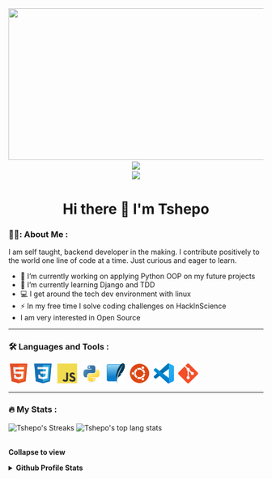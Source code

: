 <div id="header" align="center">
  <img src="https://media.giphy.com/media/SWoSkN6DxTszqIKEqv/giphy.gif" width="600" height="300">
                                                                                                
  <div id="badges">
    <a href="https://www.twitter.com/tshepo_potelo">
    <img src="https://img.shields.io/badge/Twitter-blue?style=for-the-badge&logo=twitter&logoColor=white">
    </a>
    
  </div>
  <img src="https://komarev.com/ghpvc/?username=tshepop&color=orange">
  <h1>Hi there 👋 I'm Tshepo</h1>
</div>


### 🧑‍💻: About Me :

I am self taught, backend developer in the making. I contribute positively to the world one line of code at a time. Just curious and eager to learn.
- 🔭 I’m currently working on applying Python OOP on my future projects
- 🌱 I’m currently learning Django and TDD
- 💻 I get around the tech dev environment with linux
- ⚡ In my free time I solve coding challenges on HackInScience
- I am very interested in Open Source

---


### 🛠️ Languages and Tools :

<div>
  <img src="https://github.com/devicons/devicon/blob/master/icons/html5/html5-original.svg" title="HTML5" alt="html" width="40" height="40">&nbsp;
  <img src="https://github.com/devicons/devicon/blob/master/icons/css3/css3-original.svg" title="CSS" alt="css" width="40" height="40">&nbsp;
  <img src="https://github.com/devicons/devicon/blob/master/icons/javascript/javascript-original.svg" title="JAVASCRIPT" alt="javascript" width="40" height="40">&nbsp;
  <img src="https://github.com/devicons/devicon/blob/master/icons/python/python-original.svg" title="Python" alt="python" width="40" height="40">&nbsp;
  <img src="https://github.com/devicons/devicon/blob/master/icons/sqlite/sqlite-original.svg" title="SQLITE3" alt="sql" width="40" height="40">&nbsp;
  <img src="https://github.com/devicons/devicon/blob/master/icons/ubuntu/ubuntu-plain.svg" title="UBUNTU" alt="ubuntu" width="40" height="40">&nbsp;
  <img src="https://github.com/devicons/devicon/blob/master/icons/vscode/vscode-original.svg" title="VSCode" alt="vscode" width="40" height="40">&nbsp;
  <img src="https://github.com/devicons/devicon/blob/master/icons/git/git-original.svg" title="GIT" alt="git" width="40" height="40">
</div>  

---


### 🔥 My Stats :
<!-- GitHub Stats -->
<div>
  <img align="center" src="https://github-readme-streak-stats.herokuapp.com?user=tshepop&theme=dracula&hide_border=true" alt="Tshepo's Streaks" width="400">
  <img align="center" src="https://github-readme-stats.vercel.app/api/top-langs/?username=tshepop&layout=compact&theme=dracula&hide_border=true" alt="Tshepo's top lang stats" height="192px" width="400px">
</div>
<br>

**Collapse to view**

<details>
  <summary><b>Github Profile Stats</b></summary>
    <img src="https://github-readme-stats.vercel.app/api?username=tshepop&show_icons=true&theme=dracula&hide_border=true">
</details>

<!-- 
[![GitHub Streak](https://github-readme-streak-stats.herokuapp.com?user=tshepop&theme=dracula&hide_border=true)](https://git.io/streak-stats)
[![Top Langs](https://github-readme-stats.vercel.app/api/top-langs/?username=tshepop&layout=compact&theme=dracula&hide_border=true)](https://github.com/tshepop/github-readme-stats)
 -->


    

<!--
**tshepop/tshepop** is a ✨ _special_ ✨ repository because its `README.md` (this file) appears on your GitHub profile.

Here are some ideas to get you started:

- 🔭 I’m currently working on ...
- 🌱 I’m currently learning ...
- 👯 I’m looking to collaborate on ...
- 🤔 I’m looking for help with ...
- 💬 Ask me about ...
- 📫 How to reach me: ...
- 😄 Pronouns: ...
- ⚡ Fun fact: ...
-->
